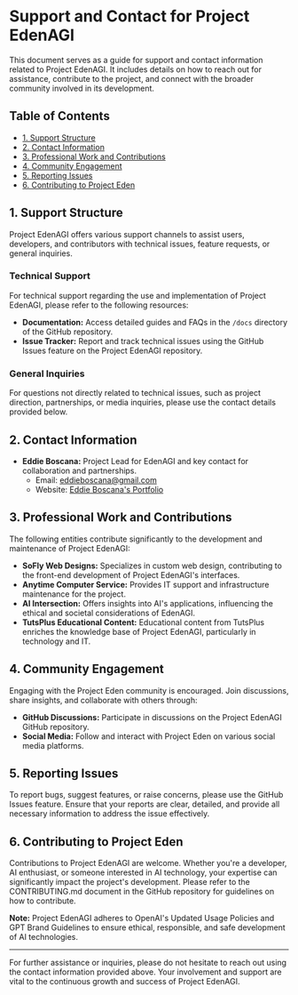 # Support and Contact for Project EdenAGI

This document serves as a guide for support and contact information related to Project EdenAGI. It includes details on how to reach out for assistance, contribute to the project, and connect with the broader community involved in its development.

## Table of Contents
- [1. Support Structure](#1-support-structure)
- [2. Contact Information](#2-contact-information)
- [3. Professional Work and Contributions](#3-professional-work-and-contributions)
- [4. Community Engagement](#4-community-engagement)
- [5. Reporting Issues](#5-reporting-issues)
- [6. Contributing to Project Eden](#6-contributing-to-project-eden)

## 1. Support Structure
Project EdenAGI offers various support channels to assist users, developers, and contributors with technical issues, feature requests, or general inquiries.

### Technical Support
For technical support regarding the use and implementation of Project EdenAGI, please refer to the following resources:
- **Documentation:** Access detailed guides and FAQs in the `/docs` directory of the GitHub repository.
- **Issue Tracker:** Report and track technical issues using the GitHub Issues feature on the Project EdenAGI repository.

### General Inquiries
For questions not directly related to technical issues, such as project direction, partnerships, or media inquiries, please use the contact details provided below.

## 2. Contact Information
- **Eddie Boscana:** Project Lead for EdenAGI and key contact for collaboration and partnerships.
  - Email: [eddieboscana@gmail.com](mailto:eddieboscana@gmail.com)
  - Website: [Eddie Boscana's Portfolio](https://www.eddieboscana.com)

## 3. Professional Work and Contributions
The following entities contribute significantly to the development and maintenance of Project EdenAGI:

- **SoFly Web Designs:** Specializes in custom web design, contributing to the front-end development of Project EdenAGI's interfaces.
- **Anytime Computer Service:** Provides IT support and infrastructure maintenance for the project.
- **AI Intersection:** Offers insights into AI's applications, influencing the ethical and societal considerations of EdenAGI.
- **TutsPlus Educational Content:** Educational content from TutsPlus enriches the knowledge base of Project EdenAGI, particularly in technology and IT.

## 4. Community Engagement
Engaging with the Project Eden community is encouraged. Join discussions, share insights, and collaborate with others through:
- **GitHub Discussions:** Participate in discussions on the Project EdenAGI GitHub repository.
- **Social Media:** Follow and interact with Project Eden on various social media platforms.

## 5. Reporting Issues
To report bugs, suggest features, or raise concerns, please use the GitHub Issues feature. Ensure that your reports are clear, detailed, and provide all necessary information to address the issue effectively.

## 6. Contributing to Project Eden
Contributions to Project EdenAGI are welcome. Whether you're a developer, AI enthusiast, or someone interested in AI technology, your expertise can significantly impact the project's development. Please refer to the CONTRIBUTING.md document in the GitHub repository for guidelines on how to contribute.

**Note:** Project EdenAGI adheres to OpenAI's Updated Usage Policies and GPT Brand Guidelines to ensure ethical, responsible, and safe development of AI technologies.

---

For further assistance or inquiries, please do not hesitate to reach out using the contact information provided above. Your involvement and support are vital to the continuous growth and success of Project EdenAGI.
